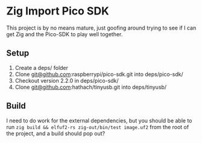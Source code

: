 # Zig Import Pico SDK

This project is by no means mature, just goofing around trying to see if I can get Zig and the Pico-SDK to play well together.

## Setup

1. Create a deps/ folder
2. Clone git@github.com:raspberrypi/pico-sdk.git into deps/pico-sdk/
3. Checkout version 2.2.0 in deps/pico-sdk/
4. Clone git@github.com:hathach/tinyusb.git into deps/tinyusb/

## Build

I need to do work for the external dependencies, but you should be able to run `zig build && elfuf2-rs zig-out/bin/test image.uf2` from the root of the project, and a build should pop out?
